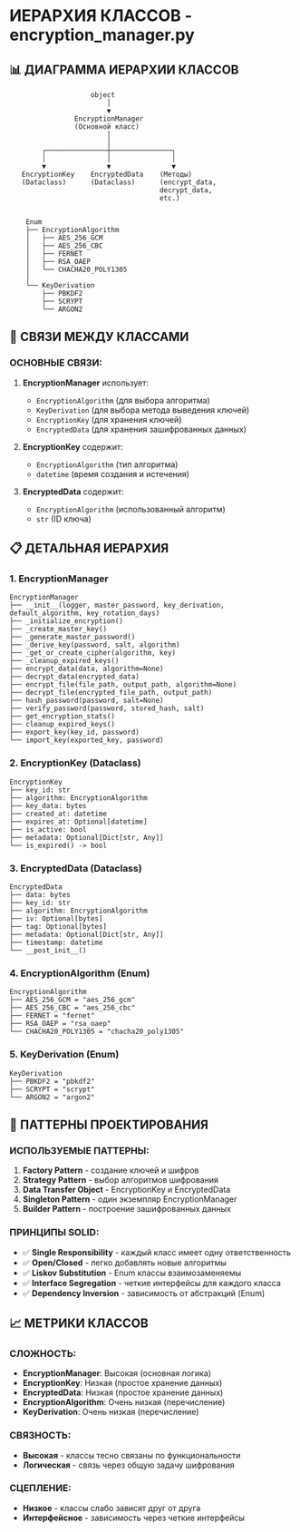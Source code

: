 # ИЕРАРХИЯ КЛАССОВ - encryption_manager.py

## 📊 ДИАГРАММА ИЕРАРХИИ КЛАССОВ

```
                    object
                        │
                        ▼
                EncryptionManager
                (Основной класс)
                        │
                        │
        ┌───────────────┼───────────────┐
        │               │               │
        ▼               ▼               ▼
   EncryptionKey    EncryptedData    (Методы)
   (Dataclass)      (Dataclass)      (encrypt_data,
                                     decrypt_data,
                                     etc.)


    Enum
    ├── EncryptionAlgorithm
    │   ├── AES_256_GCM
    │   ├── AES_256_CBC
    │   ├── FERNET
    │   ├── RSA_OAEP
    │   └── CHACHA20_POLY1305
    │
    └── KeyDerivation
        ├── PBKDF2
        ├── SCRYPT
        └── ARGON2
```

## 🔗 СВЯЗИ МЕЖДУ КЛАССАМИ

### ОСНОВНЫЕ СВЯЗИ:
1. **EncryptionManager** использует:
   - `EncryptionAlgorithm` (для выбора алгоритма)
   - `KeyDerivation` (для выбора метода выведения ключей)
   - `EncryptionKey` (для хранения ключей)
   - `EncryptedData` (для хранения зашифрованных данных)

2. **EncryptionKey** содержит:
   - `EncryptionAlgorithm` (тип алгоритма)
   - `datetime` (время создания и истечения)

3. **EncryptedData** содержит:
   - `EncryptionAlgorithm` (использованный алгоритм)
   - `str` (ID ключа)

## 📋 ДЕТАЛЬНАЯ ИЕРАРХИЯ

### 1. EncryptionManager
```
EncryptionManager
├── __init__(logger, master_password, key_derivation, default_algorithm, key_rotation_days)
├── _initialize_encryption()
├── _create_master_key()
├── _generate_master_password()
├── _derive_key(password, salt, algorithm)
├── _get_or_create_cipher(algorithm, key)
├── _cleanup_expired_keys()
├── encrypt_data(data, algorithm=None)
├── decrypt_data(encrypted_data)
├── encrypt_file(file_path, output_path, algorithm=None)
├── decrypt_file(encrypted_file_path, output_path)
├── hash_password(password, salt=None)
├── verify_password(password, stored_hash, salt)
├── get_encryption_stats()
├── cleanup_expired_keys()
├── export_key(key_id, password)
└── import_key(exported_key, password)
```

### 2. EncryptionKey (Dataclass)
```
EncryptionKey
├── key_id: str
├── algorithm: EncryptionAlgorithm
├── key_data: bytes
├── created_at: datetime
├── expires_at: Optional[datetime]
├── is_active: bool
├── metadata: Optional[Dict[str, Any]]
└── is_expired() -> bool
```

### 3. EncryptedData (Dataclass)
```
EncryptedData
├── data: bytes
├── key_id: str
├── algorithm: EncryptionAlgorithm
├── iv: Optional[bytes]
├── tag: Optional[bytes]
├── metadata: Optional[Dict[str, Any]]
├── timestamp: datetime
└── __post_init__()
```

### 4. EncryptionAlgorithm (Enum)
```
EncryptionAlgorithm
├── AES_256_GCM = "aes_256_gcm"
├── AES_256_CBC = "aes_256_cbc"
├── FERNET = "fernet"
├── RSA_OAEP = "rsa_oaep"
└── CHACHA20_POLY1305 = "chacha20_poly1305"
```

### 5. KeyDerivation (Enum)
```
KeyDerivation
├── PBKDF2 = "pbkdf2"
├── SCRYPT = "scrypt"
└── ARGON2 = "argon2"
```

## 🎯 ПАТТЕРНЫ ПРОЕКТИРОВАНИЯ

### ИСПОЛЬЗУЕМЫЕ ПАТТЕРНЫ:
1. **Factory Pattern** - создание ключей и шифров
2. **Strategy Pattern** - выбор алгоритмов шифрования
3. **Data Transfer Object** - EncryptionKey и EncryptedData
4. **Singleton Pattern** - один экземпляр EncryptionManager
5. **Builder Pattern** - построение зашифрованных данных

### ПРИНЦИПЫ SOLID:
- ✅ **Single Responsibility** - каждый класс имеет одну ответственность
- ✅ **Open/Closed** - легко добавлять новые алгоритмы
- ✅ **Liskov Substitution** - Enum классы взаимозаменяемы
- ✅ **Interface Segregation** - четкие интерфейсы для каждого класса
- ✅ **Dependency Inversion** - зависимость от абстракций (Enum)

## 📈 МЕТРИКИ КЛАССОВ

### СЛОЖНОСТЬ:
- **EncryptionManager**: Высокая (основная логика)
- **EncryptionKey**: Низкая (простое хранение данных)
- **EncryptedData**: Низкая (простое хранение данных)
- **EncryptionAlgorithm**: Очень низкая (перечисление)
- **KeyDerivation**: Очень низкая (перечисление)

### СВЯЗНОСТЬ:
- **Высокая** - классы тесно связаны по функциональности
- **Логическая** - связь через общую задачу шифрования

### СЦЕПЛЕНИЕ:
- **Низкое** - классы слабо зависят друг от друга
- **Интерфейсное** - зависимость через четкие интерфейсы